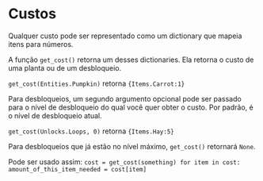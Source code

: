 # Custos
Qualquer custo pode ser representado como um dictionary que mapeia itens para números.

A função `get_cost()` retorna um desses dictionaries. Ela retorna o custo de uma planta ou de um desbloqueio.

`get_cost(Entities.Pumpkin)`
retorna `{Items.Carrot:1}`

Para desbloqueios, um segundo argumento opcional pode ser passado para o nível de desbloqueio do qual você quer obter o custo. Por padrão, é o nível de desbloqueio atual.

`get_cost(Unlocks.Loops, 0)`
retorna `{Items.Hay:5}`

Para desbloqueios que já estão no nível máximo, `get_cost()` retornará `None`.

Pode ser usado assim:
`cost = get_cost(something)
for item in cost:
	amount_of_this_item_needed = cost[item]`